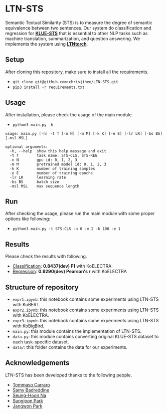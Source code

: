 # LTN-STS

Semantic Textual Similarity (STS) is to measure the degree of semantic equivalence between two sentences. Our system do classification and regression for **[KLUE-STS](https://klue-benchmark.com/tasks/67/overview/description)** that is essential to other NLP tasks such as machine translation, summarization, and question answering. We implements the system using **[LTNtorch](https://github.com/bmxitalia/LTNtorch)**.

## Setup

After cloning this repository, make sure to install all the requirements.
- `git clone git@github.com:chrisjihee/LTN-STS.git`
- `pip3 install -r requirements.txt`

## Usage

After installation, please check the usage of the main module.
- `python3 main.py -h`
```
usage: main.py [-h] -t T [-n N] [-m M] [-k K] [-e E] [-lr LR] [-bs BS] [-msl MSL]

optional arguments:
  -h, --help  show this help message and exit
  -t T        task name: STS-CLS, STS-REG
  -n N        gpu id: 0, 1, 2, 3
  -m M        pretrained model id: 0, 1, 2, 3
  -k K        number of training samples
  -e E        number of training epochs
  -lr LR      learning rate
  -bs BS      batch size
  -msl MSL    max sequence length
```

## Run

After checking the usage, please run the main module with some proper options like following:
- `python3 main.py -t STS-CLS -n 0 -m 2 -k 100 -e 1`

## Results

Please check the results with following.
- [Classification](https://github.com/chrisjihee/LTN-STS/blob/master/expr2.ipynb): **0.8437(dev) F1** with KoELECTRA
- [Regression](https://github.com/chrisjihee/LTN-STS/blob/master/expr2.ipynb): **0.9290(dev) Pearson's r** with KoELECTRA

## Structure of repository

- `expr1.ipynb`: this notebook contains some experiments using LTN-STS with KoBERT.
- `expr2.ipynb`: this notebook contains some experiments using LTN-STS with KoELECTRA.
- `expr3.ipynb`: this notebook contains some experiments using LTN-STS with KoBigBird.
- `main.py`: this module contains the implementation of LTN-STS.
- `data.py`: this module contains converting original KLUE-STS dataset to each task-specific dataset.
- `data/`: this folder contains the data for our experiments.

## Acknowledgements

LTN-STS has been developed thanks to the following people.
- [Tommaso Carraro](https://github.com/bmxitalia)
- [Samy Badreddine](https://www.ai.sony/people/c6ecb9ab786d5b75047f5b00515dc67bae284640)
- [Seung-Hoon Na](https://nlp.jbnu.ac.kr/~nash/faculty.html)
- [Sungjoon Park](https://sungjoonpark.github.io)
- [Jangwon Park](https://github.com/monologg)
